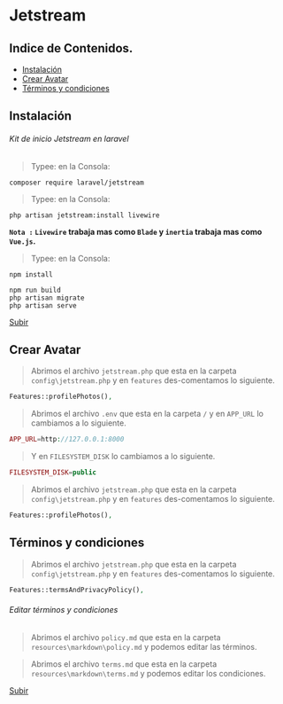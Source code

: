 # Jetstream

<a name="top"></a>

## Indice de Contenidos.

- [Instalación](#item1)
- [Crear Avatar](#item2)
- [Términos y condiciones](#item3)

<a name="item1"></a>

## Instalación
###### Kit de inicio Jetstream en laravel

>Typee: en la Consola:
```console
composer require laravel/jetstream
```

>Typee: en la Consola:
```console
php artisan jetstream:install livewire
```

**`Nota :` `Livewire` trabaja mas como `Blade` y `inertia` trabaja mas como `Vue.js`.**

>Typee: en la Consola:
```console
npm install

npm run build
php artisan migrate
php artisan serve
```
[Subir](#top)

<a name="item2"></a>

## Crear Avatar

>Abrimos el archivo `jetstream.php` que esta en la carpeta `config\jetstream.php` y en `features` des-comentamos lo siguiente.

```php
Features::profilePhotos(),
```

>Abrimos el archivo `.env` que esta en la carpeta `/` y en `APP_URL`  lo cambiamos a lo siguiente.

```php
APP_URL=http://127.0.0.1:8000
```

>Y en `FILESYSTEM_DISK`  lo cambiamos a lo siguiente.

```php
FILESYSTEM_DISK=public
```

>Abrimos el archivo `jetstream.php` que esta en la carpeta `config\jetstream.php` y en `features` des-comentamos lo siguiente.

```php
Features::profilePhotos(),
```

<a name="item3"></a>

## Términos y condiciones

>Abrimos el archivo `jetstream.php` que esta en la carpeta `config\jetstream.php` y en `features` des-comentamos lo siguiente.

```php
Features::termsAndPrivacyPolicy(),
```

###### Editar términos y condiciones

>Abrimos el archivo `policy.md` que esta en la carpeta `resources\markdown\policy.md` y podemos editar las términos.

>Abrimos el archivo `terms.md` que esta en la carpeta `resources\markdown\terms.md` y podemos editar los  condiciones.

[Subir](#top)
